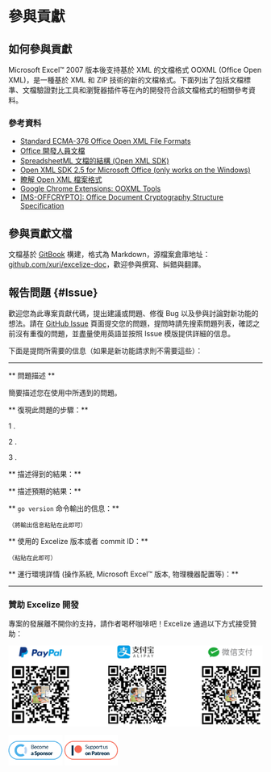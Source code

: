 # 參與貢獻

## 如何參與貢獻

Microsoft Excel&trade; 2007 版本後支持基於 XML 的文檔格式 OOXML (Office Open XML)，是一種基於 XML 和 ZIP 技術的新的文檔格式。下面列出了包括文檔標準、文檔驗證對比工具和瀏覽器插件等在內的開發符合該文檔格式的相關參考資料。

### 參考資料

* [Standard ECMA-376 Office Open XML File Formats](https://www.ecma-international.org/publications-and-standards/standards/ecma-376/)
* [Office 開發人員文檔](https://developer.microsoft.com/zh-cn/office/docs)
* [SpreadsheetML 文檔的結構 (Open XML SDK)](https://docs.microsoft.com/zh-cn/office/open-xml/structure-of-a-spreadsheetml-document)
* [Open XML SDK 2.5 for Microsoft Office (only works on the Windows)](https://www.microsoft.com/en-us/download/details.aspx?id=30425)
* [瞭解 Open XML 檔案格式](https://docs.microsoft.com/zh-cn/office/open-xml/understanding-the-open-xml-file-formats)
* [Google Chrome Extensions: OOXML Tools](https://chrome.google.com/webstore/detail/ooxml-tools/bjmmjfdegplhkefakjkccocjanekbapn)
* [[MS-OFFCRYPTO]: Office Document Cryptography Structure Specification](https://docs.microsoft.com/zh-cn/openspecs/office_file_formats/ms-offcrypto/3c34d72a-1a61-4b52-a893-196f9157f083)

## 參與貢獻文檔

文檔基於 [GitBook](https://github.com/GitbookIO/gitbook) 構建，格式為 Markdown，源檔案倉庫地址：[github.com/xuri/excelize-doc](https://github.com/xuri/excelize-doc)，歡迎參與撰寫、糾錯與翻譯。

## 報告問題 {#Issue}

歡迎您為此專案貢獻代碼，提出建議或問題、修復 Bug 以及參與討論對新功能的想法。請在 [GitHub Issue](https://github.com/xuri/excelize/issues) 頁面提交您的問題，提問時請先搜索問題列表，確認之前沒有重復的問題，並盡量使用英語並按照 Issue 模版提供詳細的信息。

下面是提問所需要的信息（如果是新功能請求則不需要這些）：

---

** 問題描述 **

簡要描述您在使用中所遇到的問題。

** 復現此問題的步驟：**

1 .

2 .

3 .

** 描述得到的結果：**

** 描述預期的結果：**

** `go version` 命令輸出的信息：**

```text
（將輸出信息粘貼在此即可）
```

** 使用的 Excelize 版本或者 commit ID：**

```text
（粘貼在此即可）
```

** 運行環境詳情 (操作系統, Microsoft Excel&trade; 版本, 物理機器配置等)：**

---

### 贊助 Excelize 開發

專案的發展離不開你的支持，請作者喝杯咖啡吧！Excelize 通過以下方式接受贊助：

<a href="https://www.paypal.com/paypalme/xuri" title="贊助 Excelize 開發" target="_blank"><img width="710" src="./images/donate@2x.png" alt="贊助 Excelize 開發"></a>

<a href="https://opencollective.com/excelize" title="成為 Excelize 贊助商" target="_blank"><img height="61" src="../images/opencollective.com@2x.png" alt="成為 Excelize 贊助商"></a> <a href="https://www.patreon.com/xuri" title="在 Patreon 上支持 Excelize" target="_blank"><img height="61" src="../images/patreon.com@2x.png" alt="在 Patreon 上支持 Excelize"></a>
